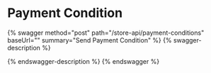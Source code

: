 # Payment Condition

{% swagger method="post" path="/store-api/payment-conditions" baseUrl="" summary="Send Payment Condition" %}
{% swagger-description %}

{% endswagger-description %}
{% endswagger %}
